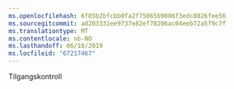 ```yaml
---
ms.openlocfilehash: 6f85b2bfcbb0fa2f75065b9806f3edc8026fee56
ms.sourcegitcommit: ad203331ee9737e82ef70206ac04eeb72a5f9c7f
ms.translationtype: MT
ms.contentlocale: nb-NO
ms.lasthandoff: 06/18/2019
ms.locfileid: "67217467"
---
```

Tilgangskontroll